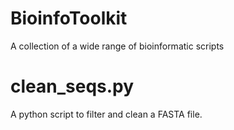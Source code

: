 # BioinfoToolkit
A collection of a wide range of bioinformatic scripts

# clean_seqs.py
A python script to filter and clean a FASTA file.
